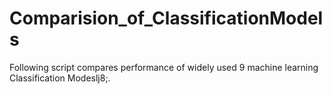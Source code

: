 # Comparision_of_ClassificationModels
Following script compares performance of widely used 9 machine learning Classification Modeslj8;. 
